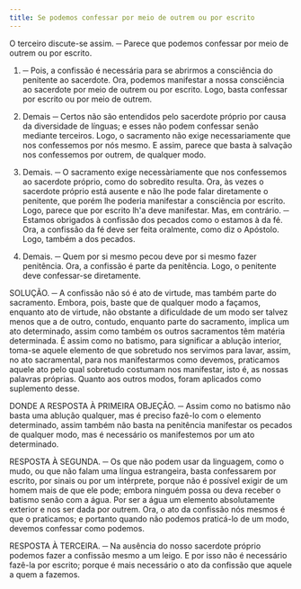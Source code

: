 ```yaml
---
title: Se podemos confessar por meio de outrem ou por escrito
---
```


O terceiro discute-se assim. ─ Parece que podemos confessar por meio de outrem ou por escrito.  

1. ─ Pois, a confissão é necessária para se abrirmos a consciência do penitente ao sacerdote. Ora, podemos manifestar a nossa consciência ao sacerdote por meio de outrem ou por escrito. Logo, basta confessar por escrito ou por meio de outrem.  

2. Demais ─ Certos não são entendidos pelo sacerdote próprio por causa da diversidade de línguas; e esses não podem confessar senão mediante terceiros. Logo, o sacramento não exige necessariamente que nos confessemos por nós mesmo. E assim, parece que basta à salvação nos confessemos por outrem, de qualquer modo.  

3. Demais. ─ O sacramento exige necessàriamente que nos confessemos ao sacerdote próprio, como do sobredito resulta. Ora, às vezes o sacerdote próprio está ausente e não lhe pode falar diretamente o penitente, que porém lhe poderia manifestar a consciência por escrito. Logo, parece que por escrito lh'a deve manifestar.  Mas, em contrário. ─ Estamos obrigados à confissão dos pecados como o estamos à da fé. Ora, a confissão da fé deve ser feita oralmente, como diz o Apóstolo. Logo, também a dos pecados.  

2. Demais. ─ Quem por si mesmo pecou deve por si mesmo fazer penitência. Ora, a confissão é parte da penitência. Logo, o penitente deve confessar-se diretamente.  

SOLUÇÃO. ─ A confissão não só é ato de virtude, mas também parte do sacramento. Embora, pois, baste que de qualquer modo a façamos, enquanto ato de virtude, não obstante a dificuldade de um modo ser talvez menos que a de outro, contudo, enquanto parte do sacramento, implica um ato determinado, assim como também os outros sacramentos têm matéria determinada. É assim como no batismo, para significar a ablução interior, toma-se aquele elemento de que sobretudo nos servimos para lavar, assim, no ato sacramental, para nos manifestarmos como devemos, praticamos aquele ato pelo qual sobretudo costumam nos manifestar, isto é, as nossas palavras próprias. Quanto aos outros modos, foram aplicados como suplemento desse.  

DONDE A RESPOSTA À PRIMEIRA OBJEÇÃO. ─ Assim como no batismo não basta uma ablução qualquer, mas é preciso fazê-lo com o elemento determinado, assim também não basta na penitência manifestar os pecados de qualquer modo, mas é necessário os manifestemos por um ato determinado. 

RESPOSTA À SEGUNDA. ─ Os que não podem usar da linguagem, como o mudo, ou que não falam uma língua estrangeira, basta confessarem por escrito, por sinais ou por um intérprete, porque não é possível exigir de um homem mais de que ele pode; embora ninguém possa ou deva receber o batismo senão com a água. Por ser a água um elemento absolutamente exterior e nos ser dada por outrem. Ora, o ato da confissão nós mesmos é que o praticamos; e portanto quando não podemos praticá-lo de um modo, devemos confessar como podemos.  

RESPOSTA À TERCEIRA. ─ Na ausência do nosso sacerdote próprio podemos fazer a confissão mesmo a um leigo. E por isso não é necessário fazê-la por escrito; porque é mais necessário o ato da confissão que aquele a quem a fazemos.